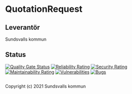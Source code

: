 # QuotationRequest

## Leverantör

Sundsvalls kommun

## Status

[![Quality Gate Status](https://sonarcloud.io/api/project_badges/measure?project=Sundsvallskommun_api-service-quotation-request&metric=alert_status)](https://sonarcloud.io/summary/overall?id=Sundsvallskommun_api-service-quotation-request)
[![Reliability Rating](https://sonarcloud.io/api/project_badges/measure?project=Sundsvallskommun_api-service-quotation-request&metric=reliability_rating)](https://sonarcloud.io/summary/overall?id=Sundsvallskommun_api-service-quotation-request)
[![Security Rating](https://sonarcloud.io/api/project_badges/measure?project=Sundsvallskommun_api-service-quotation-request&metric=security_rating)](https://sonarcloud.io/summary/overall?id=Sundsvallskommun_api-service-quotation-request)
[![Maintainability Rating](https://sonarcloud.io/api/project_badges/measure?project=Sundsvallskommun_api-service-quotation-request&metric=sqale_rating)](https://sonarcloud.io/summary/overall?id=Sundsvallskommun_api-service-quotation-request)
[![Vulnerabilities](https://sonarcloud.io/api/project_badges/measure?project=Sundsvallskommun_api-service-quotation-request&metric=vulnerabilities)](https://sonarcloud.io/summary/overall?id=Sundsvallskommun_api-service-quotation-request)
[![Bugs](https://sonarcloud.io/api/project_badges/measure?project=Sundsvallskommun_api-service-quotation-request&metric=bugs)](https://sonarcloud.io/summary/overall?id=Sundsvallskommun_api-service-quotation-request)


## 
Copyright (c) 2021 Sundsvalls kommun
